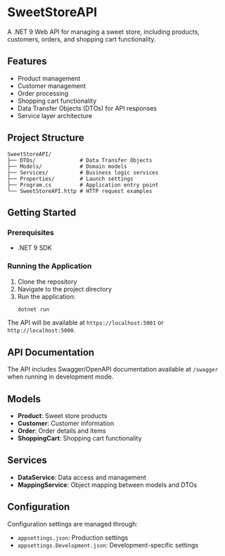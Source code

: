 # SweetStoreAPI

A .NET 9 Web API for managing a sweet store, including products, customers, orders, and shopping cart functionality.

## Features

- Product management
- Customer management
- Order processing
- Shopping cart functionality
- Data Transfer Objects (DTOs) for API responses
- Service layer architecture

## Project Structure

```
SweetStoreAPI/
├── DTOs/              # Data Transfer Objects
├── Models/            # Domain models
├── Services/          # Business logic services
├── Properties/        # Launch settings
├── Program.cs         # Application entry point
└── SweetStoreAPI.http # HTTP request examples
```

## Getting Started

### Prerequisites

- .NET 9 SDK

### Running the Application

1. Clone the repository
2. Navigate to the project directory
3. Run the application:
   ```bash
   dotnet run
   ```

The API will be available at `https://localhost:5001` or `http://localhost:5000`.

## API Documentation

The API includes Swagger/OpenAPI documentation available at `/swagger` when running in development mode.

## Models

- **Product**: Sweet store products
- **Customer**: Customer information
- **Order**: Order details and items
- **ShoppingCart**: Shopping cart functionality

## Services

- **DataService**: Data access and management
- **MappingService**: Object mapping between models and DTOs

## Configuration

Configuration settings are managed through:
- `appsettings.json`: Production settings
- `appsettings.Development.json`: Development-specific settings
